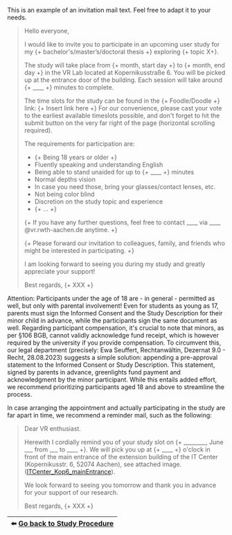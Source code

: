 This is an example of an invitation mail text. Feel free to adapt it to your needs.

> Hello everyone,
> 
> I would like to invite you to participate in an upcoming user study for my {+ bachelor's/master’s/doctoral thesis +} exploring {+ topic X+}.
> 
> The study will take place from {+ month, start day +} to {+ month, end day +} in the VR Lab located at Kopernikusstraße 6. You will be picked up at the entrance door of the building. Each session will take around {+ ____ +} minutes to complete.
> 
> The time slots for the study can be found in the {+ Foodle/Doodle +} link: {+ Insert link here +} 
> For our convenience, please cast your vote to the earliest available timeslots possible, and don't forget to hit the submit button on the very far right of the page (horizontal scrolling required).
> 
> The requirements for participation are:
> - {+ Being 18 years or older +}
> - Fluently speaking and understanding English
> - Being able to stand unaided for up to {+ ____ +} minutes
> - Normal depths vision
> - In case you need those, bring your glasses/contact lenses, etc.
> - Not being color blind
> - Discretion on the study topic and experience
> - {+ … +}
> 
> {+ If you have any further questions, feel free to contact ____  via ____ @vr.rwth-aachen.de anytime. +}
>
> {+ Please forward our invitation to colleagues, family, and friends who might be interested in participating. +}
>
> I am looking forward to seeing you during my study and greatly appreciate your support!
> 
> Best regards, 
> {+ XXX +}


Attention: Participants under the age of 18 are - in general - permitted as well, but only with parental involvement! Even for students as young as 17, parents must sign the Informed Consent and the Study Description for their minor child in advance, while the participants sign the same document as well. Regarding participant compensation, it's crucial to note that minors, as per §106 BGB, cannot validly acknowledge fund receipt, which is however required by the university if you provide compensation. To circumvent this, our legal department (precisely: Ewa Seuffert, Rechtanwältin, Dezernat 9.0 - Recht, 28.08.2023) suggests a simple solution: appending a pre-approval statement to the Informed Consent or Study Description. This statement, signed by parents in advance, greenlights fund payment and acknowledgment by the minor participant. While this entails added effort, we recommend prioritizing participants aged 18 and above to streamline the process.

In case arranging the appointment and actually participating in the study are far apart in time, we recommend a reminder mail, such as the following:

> Dear VR enthusiast.
> 
> Herewith I cordially remind you of your study slot on {+ ________, June ___ from ___ to ____ +}. 
> We will pick you up at {+ ____ +} o'clock in front of the main entrance of the extension building of the IT Center (Kopernikusstr. 6, 52074 Aachen), see attached image. ([ITCenter_Kop6_mainEntrance](uploads/a48e12fe6a0b81df1a27875f71af90ea/ITCenter_Kop6_mainEntrance.JPG)).
>
> We look forward to seeing you tomorrow and thank you in advance for your support of our research.
> 
> Best regards, 
> {+ XXX +}



|:arrow_left: [Go back to Study Procedure](StudyProcedure)|
|--------------:|